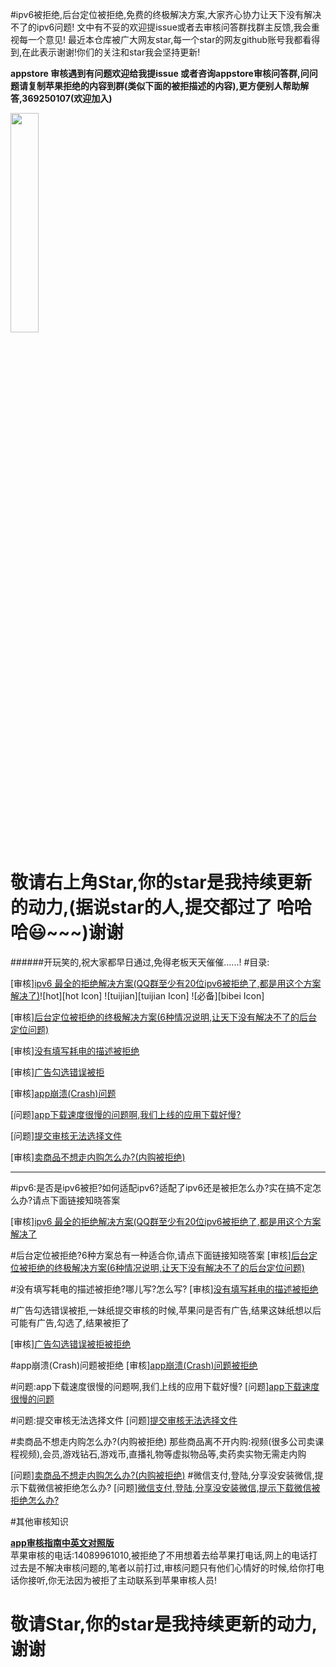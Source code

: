 #ipv6被拒绝,后台定位被拒绝,免费的终极解决方案,大家齐心协力让天下没有解决不了的ipv6问题!
文中有不妥的欢迎提issue或者去审核问答群找群主反馈,我会重视每一个意见!
最近本仓库被广大网友star,每一个star的网友github账号我都看得到,在此表示谢谢!你们的关注和star我会坚持更新!


**appstore 审核遇到有问题欢迎给我提issue 或者咨询appstore审核问答群,问问题请复制苹果拒绝的内容到群(类似下面的被拒描述的内容),更方便别人帮助解答,369250107(欢迎加入)** 

<img src="Picture/jiaqun.jpeg" width="30%">




# 敬请右上角Star,你的star是我持续更新的动力,(据说star的人,提交都过了 哈哈哈😃~~~)谢谢
######开玩笑的,祝大家都早日通过,免得老板天天催催......!
#目录:


[审核][ipv6 最全的拒绝解决方案(QQ群至少有20位ipv6被拒绝了,都是用这个方案解决了)](https://github.com/wg689/Solve-App-Store-Review-Problem/blob/master/ipv6.md)![hot][hot Icon]
 ![tuijian][tuijian Icon] ![必备][bibei Icon]


[审核][后台定位被拒绝的终极解决方案(6种情况说明,让天下没有解决不了的后台定位问题)](https://github.com/wg689/Solve-App-Store-Review-Problem/blob/master/LocationBackground.md)

[审核][没有填写耗电的描述被拒绝](https://github.com/wg689/Solve-App-Store-Review-Problem#%E9%97%AE%E9%A2%98%E6%B2%A1%E6%9C%89%E5%A1%AB%E5%86%99%E8%80%97%E7%94%B5%E7%9A%84%E6%8F%8F%E8%BF%B0%E8%A2%AB%E6%8B%92%E7%BB%9D
)

[审核][广告勾选错误被拒](https://github.com/wg689/Solve-App-Store-Review-Problem#%E9%97%AE%E9%A2%98-%E5%B9%BF%E5%91%8A%E5%8B%BE%E9%80%89%E9%94%99%E8%AF%AF%E8%A2%AB%E6%8B%92%E4%B8%80%E5%A6%B9%E7%BA%B8%E6%8F%90%E4%BA%A4%E5%AE%A1%E6%A0%B8%E7%9A%84%E6%97%B6%E5%80%99%E8%8B%B9%E6%9E%9C%E9%97%AE%E6%98%AF%E5%90%A6%E6%9C%89%E5%B9%BF%E5%91%8A%E7%BB%93%E6%9E%9C%E8%BF%99%E5%A6%B9%E7%BA%B8%E6%83%B3%E4%BB%A5%E5%90%8E%E5%8F%AF%E8%83%BD%E6%9C%89%E5%B9%BF%E5%91%8A%E5%8B%BE%E9%80%89%E4%BA%86%E7%BB%93%E6%9E%9C%E8%A2%AB%E6%8B%92%E4%BA%86
)

[审核][app崩溃(Crash)问题](https://github.com/wg689/Solve-App-Store-Review-Problem#%E9%97%AE%E9%A2%98app%E5%B4%A9%E6%BA%83crash%E9%97%AE%E9%A2%98)

[问题][app下载速度很慢的问题啊,我们上线的应用下载好慢?](https://github.com/wg689/Solve-App-Store-Review-Problem#%E9%97%AE%E9%A2%98app%E4%B8%8B%E8%BD%BD%E9%80%9F%E5%BA%A6%E5%BE%88%E6%85%A2%E7%9A%84%E9%97%AE%E9%A2%98%E5%95%8A%E6%88%91%E4%BB%AC%E4%B8%8A%E7%BA%BF%E7%9A%84%E5%BA%94%E7%94%A8%E4%B8%8B%E8%BD%BD%E5%A5%BD%E6%85%A2
)


[问题][提交审核无法选择文件](https://github.com/wg689/Solve-App-Store-Review-Problem#%E9%97%AE%E9%A2%98%E6%8F%90%E4%BA%A4%E5%AE%A1%E6%A0%B8%E6%97%A0%E6%B3%95%E9%80%89%E6%8B%A9%E6%96%87%E4%BB%B6
)


[审核][卖商品不想走内购怎么办?(内购被拒绝)](https://github.com/wg689/Solve-App-Store-Review-Problem#%E9%97%AE%E9%A2%98%E5%8D%96%E5%95%86%E5%93%81%E4%B8%8D%E6%83%B3%E8%B5%B0%E5%86%85%E8%B4%AD%E6%80%8E%E4%B9%88%E5%8A%9E%E5%86%85%E8%B4%AD%E8%A2%AB%E6%8B%92%E7%BB%9D
)



____


#ipv6:是否是ipv6被拒?如何适配ipv6?适配了ipv6还是被拒怎么办?实在搞不定怎么办?请点下面链接知晓答案 

[审核][ipv6 最全的拒绝解决方案(QQ群至少有20位ipv6被拒绝了,都是用这个方案解决了](https://github.com/wg689/Solve-App-Store-Review-Problem/blob/master/ipv6.md)


#后台定位被拒绝?6种方案总有一种适合你,请点下面链接知晓答案
[审核][后台定位被拒绝的终极解决方案(6种情况说明,让天下没有解决不了的后台定位问题)](https://github.com/wg689/Solve-App-Store-Review-Problem/blob/master/LocationBackground.md)

#没有填写耗电的描述被拒绝?哪儿写?怎么写?
[审核][没有填写耗电的描述被拒绝](https://github.com/wg689/Solve-App-Store-Review-Problem/blob/master/no_nonsume_decription.md)

#广告勾选错误被拒,一妹纸提交审核的时候,苹果问是否有广告,结果这妹纸想以后可能有广告,勾选了,结果被拒了    

[审核][广告勾选错误被拒被拒绝](https://github.com/wg689/Solve-App-Store-Review-Problem/blob/master/add_select_error.md)

#app崩溃(Crash)问题被拒绝
[审核][app崩溃(Crash)问题被拒绝](https://github.com/wg689/Solve-App-Store-Review-Problem/blob/master/app_crash.md)

#问题:app下载速度很慢的问题啊,我们上线的应用下载好慢?
[问题][app下载速度很慢的问题](https://github.com/wg689/Solve-App-Store-Review-Problem/blob/master/app_dowload_slow.md)

#问题:提交审核无法选择文件
[问题][提交审核无法选择文件](https://github.com/wg689/Solve-App-Store-Review-Problem/blob/master/cannot_select_file.md)

#卖商品不想走内购怎么办?(内购被拒绝)
那些商品离不开内购:视频(很多公司卖课程视频),会员,游戏钻石,游戏币,直播礼物等虚拟物品等,卖药卖实物无需走内购

[问题][卖商品不想走内购怎么办?(内购被拒绝)](https://github.com/wg689/Solve-App-Store-Review-Problem/blob/master/purchase_wechatLoginSharePay.md)
#微信支付,登陆,分享没安装微信,提示下载微信被拒绝怎么办?
[问题][微信支付,登陆,分享没安装微信,提示下载微信被拒绝怎么办?](https://github.com/wg689/Solve-App-Store-Review-Problem/blob/master/purchase_wechatLoginSharePay.md)



#其他审核知识

[**app审核指南中英文对照版**](http://appstore.icewindtech.com)
<br>苹果审核的电话:14089961010,被拒绝了不用想着去给苹果打电话,网上的电话打过去是不解决审核问题的,笔者以前打过,审核问题只有他们心情好的时候,给你打电话你接听,你无法因为被拒了主动联系到苹果审核人员!
<br>
# 敬请Star,你的star是我持续更新的动力,谢谢

